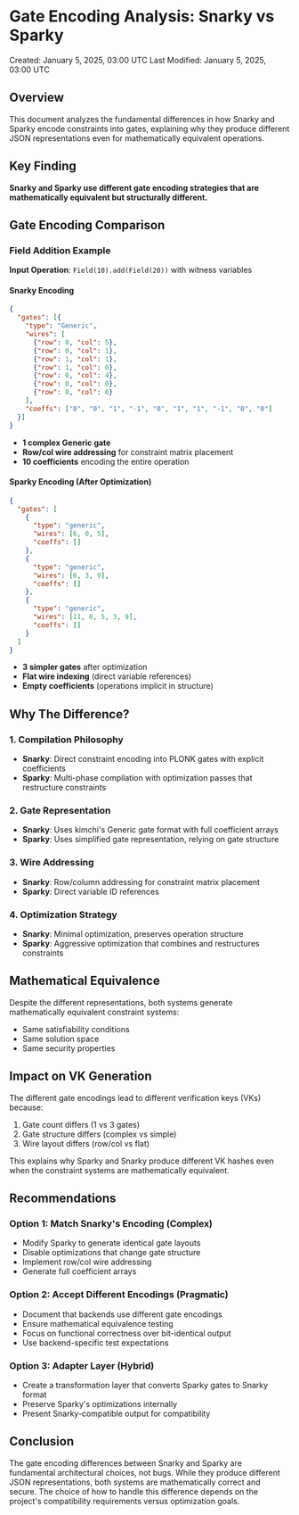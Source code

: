 # Gate Encoding Analysis: Snarky vs Sparky

Created: January 5, 2025, 03:00 UTC
Last Modified: January 5, 2025, 03:00 UTC

## Overview

This document analyzes the fundamental differences in how Snarky and Sparky encode constraints into gates, explaining why they produce different JSON representations even for mathematically equivalent operations.

## Key Finding

**Snarky and Sparky use different gate encoding strategies that are mathematically equivalent but structurally different.**

## Gate Encoding Comparison

### Field Addition Example

**Input Operation**: `Field(10).add(Field(20))` with witness variables

#### Snarky Encoding
```json
{
  "gates": [{
    "type": "Generic",
    "wires": [
      {"row": 0, "col": 5},
      {"row": 0, "col": 1}, 
      {"row": 1, "col": 1},
      {"row": 1, "col": 0},
      {"row": 0, "col": 4},
      {"row": 0, "col": 0},
      {"row": 0, "col": 6}
    ],
    "coeffs": ["0", "0", "1", "-1", "0", "1", "1", "-1", "0", "0"]
  }]
}
```
- **1 complex Generic gate**
- **Row/col wire addressing** for constraint matrix placement
- **10 coefficients** encoding the entire operation

#### Sparky Encoding (After Optimization)
```json
{
  "gates": [
    {
      "type": "generic",
      "wires": [6, 0, 5],
      "coeffs": []
    },
    {
      "type": "generic", 
      "wires": [6, 3, 9],
      "coeffs": []
    },
    {
      "type": "generic",
      "wires": [11, 0, 5, 3, 9],
      "coeffs": []
    }
  ]
}
```
- **3 simpler gates** after optimization
- **Flat wire indexing** (direct variable references)
- **Empty coefficients** (operations implicit in structure)

## Why The Difference?

### 1. **Compilation Philosophy**
- **Snarky**: Direct constraint encoding into PLONK gates with explicit coefficients
- **Sparky**: Multi-phase compilation with optimization passes that restructure constraints

### 2. **Gate Representation**
- **Snarky**: Uses kimchi's Generic gate format with full coefficient arrays
- **Sparky**: Uses simplified gate representation, relying on gate structure

### 3. **Wire Addressing**
- **Snarky**: Row/column addressing for constraint matrix placement
- **Sparky**: Direct variable ID references

### 4. **Optimization Strategy**
- **Snarky**: Minimal optimization, preserves operation structure
- **Sparky**: Aggressive optimization that combines and restructures constraints

## Mathematical Equivalence

Despite the different representations, both systems generate mathematically equivalent constraint systems:
- Same satisfiability conditions
- Same solution space
- Same security properties

## Impact on VK Generation

The different gate encodings lead to different verification keys (VKs) because:
1. Gate count differs (1 vs 3 gates)
2. Gate structure differs (complex vs simple)
3. Wire layout differs (row/col vs flat)

This explains why Sparky and Snarky produce different VK hashes even when the constraint systems are mathematically equivalent.

## Recommendations

### Option 1: Match Snarky's Encoding (Complex)
- Modify Sparky to generate identical gate layouts
- Disable optimizations that change gate structure
- Implement row/col wire addressing
- Generate full coefficient arrays

### Option 2: Accept Different Encodings (Pragmatic)
- Document that backends use different gate encodings
- Ensure mathematical equivalence testing
- Focus on functional correctness over bit-identical output
- Use backend-specific test expectations

### Option 3: Adapter Layer (Hybrid)
- Create a transformation layer that converts Sparky gates to Snarky format
- Preserve Sparky's optimizations internally
- Present Snarky-compatible output for compatibility

## Conclusion

The gate encoding differences between Snarky and Sparky are fundamental architectural choices, not bugs. While they produce different JSON representations, both systems are mathematically correct and secure. The choice of how to handle this difference depends on the project's compatibility requirements versus optimization goals.
